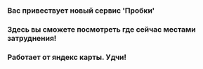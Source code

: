 ### Вас привествует новый сервис 'Пробки'
### Здесь вы сможете посмотреть где сейчас местами затруднения!
### Работает от яндекс карты. Удчи!

